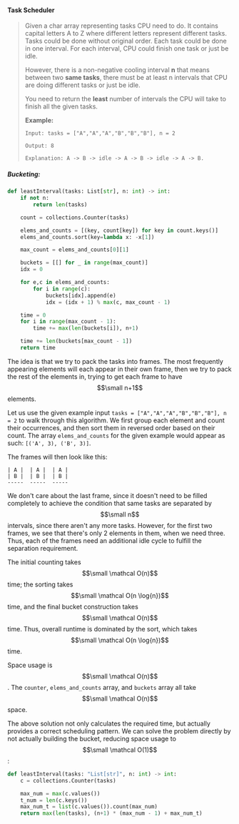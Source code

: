 #### Task Scheduler

> Given a char array representing tasks CPU need to do. It contains capital letters A to Z where different letters represent different tasks. Tasks could be done without original order. Each task could be done in one interval. For each interval, CPU could finish one task or just be idle.
>
> However, there is a non-negative cooling interval **n** that means between two **same tasks**, there must be at least n intervals that CPU are doing different tasks or just be idle.
>
> You need to return the **least** number of intervals the CPU will take to finish all the given tasks.
>
> **Example:**
>
> ```
> Input: tasks = ["A","A","A","B","B","B"], n = 2
>
> Output: 8
>
> Explanation: A -> B -> idle -> A -> B -> idle -> A -> B.
> ```

##### Bucketing:

```py
def leastInterval(tasks: List[str], n: int) -> int:
    if not n:
        return len(tasks)

    count = collections.Counter(tasks)

    elems_and_counts = [(key, count[key]) for key in count.keys()]
    elems_and_counts.sort(key=lambda x: -x[1])

    max_count = elems_and_counts[0][1]

    buckets = [[] for _ in range(max_count)]
    idx = 0

    for e,c in elems_and_counts:
        for i in range(c):
            buckets[idx].append(e)
            idx = (idx + 1) % max(c, max_count - 1)

    time = 0
    for i in range(max_count - 1):
        time += max(len(buckets[i]), n+1)

    time += len(buckets[max_count - 1])
    return time
```

The idea is that we try to pack the tasks into frames. The most frequently appearing elements will each appear in their own frame, then we try to pack the rest of the elements in, trying to get each frame to have $$\small n+1$$ elements.

Let us use the given example input `tasks = ["A","A","A","B","B","B"], n = 2` to walk through this algorithm. We first group each element and count their occurrences, and then sort them in reversed order based on their count. The array `elems_and_counts` for the given example would appear as such: `[('A', 3), ('B', 3)]`.

The frames will then look like this:

```
| A |  | A |  | A |
| B |  | B |  | B |
-----  -----  -----
```

We don't care about the last frame, since it doesn't need to be filled completely to achieve the condition that same tasks are separated by $$\small n$$ intervals, since there aren't any more tasks. However, for the first two frames, we see that there's only 2 elements in them, when we need three. Thus, each of the frames need an additional idle cycle to fulfill the separation requirement.

The initial counting takes $$\small \mathcal O(n)$$ time; the sorting takes $$\small \mathcal O(n \log{n})$$ time, and the final bucket construction takes $$\small \mathcal O(n)$$ time. Thus, overall runtime is dominated by the sort, which takes $$\small \mathcal O(n \log{n})$$ time.

Space usage is $$\small \mathcal O(n)$$. The `counter`, `elems_and_counts` array, and `buckets` array all take $$\small \mathcal O(n)$$ space.

The above solution not only calculates the required time, but actually provides a correct scheduling pattern. We can solve the problem directly by not actually building the bucket, reducing space usage to $$\small \mathcal O(1)$$:

```py
def leastInterval(tasks: "List[str]", n: int) -> int:
    c = collections.Counter(tasks)

    max_num = max(c.values())
    t_num = len(c.keys())   
    max_num_t = list(c.values()).count(max_num)
    return max(len(tasks), (n+1) * (max_num - 1) + max_num_t)
```



